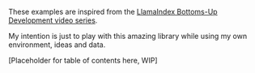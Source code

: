These examples are inspired from the [LlamaIndex Bottoms-Up Development video series](https://docs.llamaindex.ai/en/stable/getting_started/discover_llamaindex.html).

My intention is just to play with this amazing library while using my own environment, ideas and data.

[Placeholder for table of contents here, WIP]